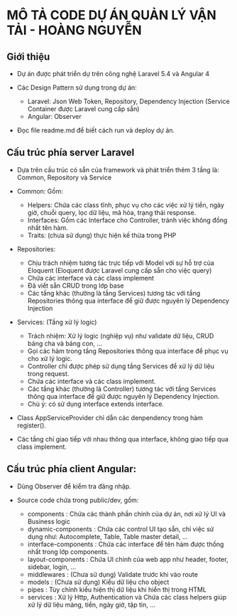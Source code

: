 # MÔ TẢ CODE DỰ ÁN QUẢN LÝ VẬN TẢI - HOÀNG NGUYỄN

## Giới thiệu
- Dự án được phát triển dự trên công nghệ Laravel 5.4 và Angular 4
- Các Design Pattern sử dụng trong dự án:
  + Laravel: Json Web Token, Repository, Dependency Injection (Service Container được Laravel cung cấp sẵn)
  + Angular: Observer

- Đọc file readme.md để biết cách run và deploy dự án.

## Cấu trúc phía server Laravel
- Dựa trên cấu trúc có sẵn của framework và phát triển thêm 3 tầng là: Common, Repository và Service

- Common: Gồm:
  + Helpers: Chứa các class tĩnh, phục vụ cho các việc xử lý tiền, ngày giờ, chuỗi query, lọc dữ liệu, mã hóa, trạng thái response.
  + Interfaces: Gồm các Interface cho Controller, tránh việc không đồng nhất tên hàm.
  + Traits: (chưa sử dụng) thực hiện kế thừa trong PHP

- Repositories:
  + Chịu trách nhiệm tương tác trực tiếp với Model với sự hỗ trợ của Eloquent (Eloquent được Laravel cung cấp sẵn cho việc query)
  + Chứa các interface và các class implement
  + Đã viết sẵn CRUD trong lớp base
  + Các tầng khác (thường là tầng Services) tương tác với tầng Repositories thông qua interface để giữ được nguyên lý Dependency Injection

- Services: (Tầng xử lý logic)
  + Trách nhiệm: Xử lý logic (nghiệp vụ) như validate dữ liệu, CRUD bảng cha và bảng con, ... 
  + Gọi các hàm trong tầng Repositories thông qua interface để phục vụ cho xử lý logic.
  + Controller chỉ được phép sử dụng tầng Services để xử lý dữ liệu trong request.
  + Chứa các interface và các class implement.
  + Các tầng khác (thường là Controller) tương tác với tầng Services thông qua interface để giữ được nguyên lý Dependency Injection.
  + Chú ý: có sử dụng interface extends interface.

- Class AppServiceProvider chỉ dẫn các denpendency trong hàm register().
- Các tầng chỉ giao tiếp với nhau thông qua interface, không giao tiếp qua class implement.

## Cấu trúc phía client Angular:
- Dùng Observer để kiểm tra đăng nhập.
- Source code chứa trong public/dev, gồm:

  + components                : Chứa các thành phần chính của dự án, nơi xử lý UI và Business logic
  + dynamic-components        : Chứa các control UI tạo sẵn, chỉ việc sử dụng như: Autocomplete, Table, Table master detail, ...
  + interface-components      : Chứa các interface để tên hàm được thống nhất trong lớp components.
  + layout-components         : Chứa UI chính của web app như header, footer, sidebar, login, ...
  + middlewares               : (Chưa sử dụng) Validate trước khi vào route
  + models                    : (Chưa sử dụng) Kiểu dữ liệu cho object
  + pipes                     : Tùy chỉnh kiểu hiện thị dữ liệu khi hiển thị trong HTML
  + services                  : Xử lý Http, Authentication và Chứa các class helpers giúp xử lý dữ liệu mảng, tiền, ngày giờ, tập tin, ...